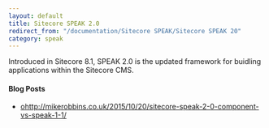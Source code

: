 ```yaml
---
layout: default
title: Sitecore SPEAK 2.0
redirect_from: "/documentation/Sitecore SPEAK/Sitecore SPEAK 20"
category: speak
---
```


Introduced in Sitecore 8.1, SPEAK 2.0 is the updated framework for buidling applications within the Sitecore CMS.


#### Blog Posts

* [ohttp://mikerobbins.co.uk/2015/10/20/sitecore-speak-2-0-component-vs-speak-1-1/](http://mikerobbins.co.uk/2015/10/20/sitecore-speak-2-0-component-vs-speak-1-1/)